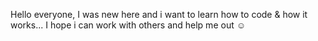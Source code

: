 Hello everyone, I was new here and i want to learn how to code & how it works... I hope i can work with others and help me out ☺️
